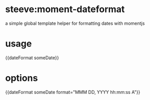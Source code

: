 steeve:moment-dateformat
=========================
a simple global template helper for formatting dates with momentjs

usage
=====
{{dateFormat someDate}}

options
=======
{{dateFormat someDate format="MMM DD, YYYY hh:mm:ss A"}}


